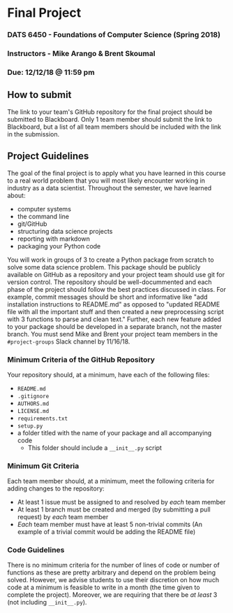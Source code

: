 # Final Project

### DATS 6450 - Foundations of Computer Science (Spring 2018)
### Instructors - Mike Arango & Brent Skoumal
### Due: 12/12/18 @ 11:59 pm

## How to submit

The link to your team's GitHub repository for the final project should be submitted to Blackboard. Only 1 team member should submit the link to Blackboard, but a list of all team members should be included with the link in the submission. 

## Project Guidelines

The goal of the final project is to apply what you have learned in this course to a real world problem that you will most likely encounter working in industry as a data scientist. Throughout the semester, we have learned about: 
- computer systems
- the command line
- git/GitHub 
- structuring data science projects
- reporting with markdown
- packaging your Python code

You will work in groups of 3 to create a Python package from scratch to solve some data science problem. This package should be publicly available on GitHub as a repository and your project team should use git for version control. The repository should be well-docummented and each phase of the project should follow the best practices discussed in class. For example, commit messages should be short and informative like "add installation instructions to README.md" as opposed to "updated README file with all the important stuff and then created a new preprocessing script with 3 functions to parse and clean text." Further, each new feature added to your package should be developed in a separate branch, not the master branch. You must send Mike and Brent your project team members in the `#project-groups` Slack channel by 11/16/18. 

### Minimum Criteria of the GitHub Repository
Your repository should, at a minimum, have each of the following files: 
- `README.md`
- `.gitignore`
- `AUTHORS.md`
- `LICENSE.md`
- `requirements.txt`
- `setup.py`
- a folder titled with the name of your package and all accompanying code
    - This folder should include a `__init__.py` script

### Minimum Git Criteria
Each team member should, at a minimum, meet the following criteria for adding changes to the repository: 
- At least 1 issue must be assigned to and resolved by *each* team member
- At least 1 branch must be created and merged (by submitting a pull request) by *each* team member
- *Each* team member must have at least 5 non-trivial commits (An example of a trivial commit would be adding the README file)

### Code Guidelines

There is no minimum criteria for the number of lines of code or number of functions as these are pretty arbitrary and depend on the problem being solved. However, we advise students to use their discretion on how much code at a minimum is feasible to write in a month (the time given to complete the project). Moreover, we are requiring that there be *at least* 3 (not including `__init__.py`). 

